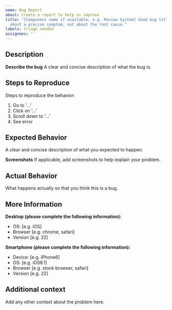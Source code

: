 ```yaml
---
name: Bug Report
about: Create a report to help us improve
title: "[Component name if available, e.g. Review System] Good bug title tells us
  about a precise symptom, not about the root cause."
labels: triage needed
assignees: ''
---
```


## Description

**Describe the bug**
A clear and concise description of what the bug is.

## Steps to Reproduce

Steps to reproduce the behavior:
1. Go to '...'
2. Click on '...'
3. Scroll down to '...'
4. See error

## Expected Behavior

A clear and concise description of what you expected to happen.

**Screenshots**
If applicable, add screenshots to help explain your problem.

## Actual Behavior

What happens actually so that you think this is a bug.

## More Information

**Desktop (please complete the following information):**
 - OS: [e.g. iOS]
 - Browser [e.g. chrome, safari]
 - Version [e.g. 22]

**Smartphone (please complete the following information):**
 - Device: [e.g. iPhone6]
 - OS: [e.g. iOS8.1]
 - Browser [e.g. stock browser, safari]
 - Version [e.g. 22]

## Additional context

Add any other context about the problem here.
